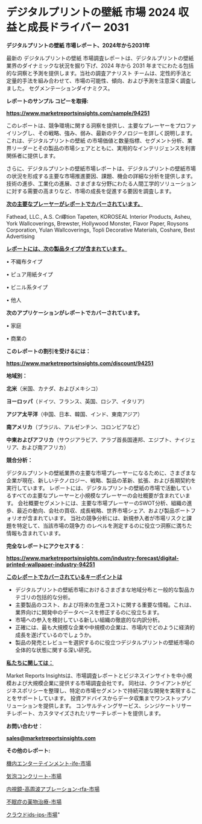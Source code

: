 # デジタルプリントの壁紙 市場 2024 収益と成長ドライバー 2031

<strong>デジタルプリントの壁紙 市場レポート、2024年から2031年</strong>

最新の デジタルプリントの壁紙 市場調査レポートは、デジタルプリントの壁紙 業界のダイナミックな状況を掘り下げ、2024 年から 2031 年までにわたる包括的な洞察と予測を提供します。当社の調査アナリスト チームは、定性的手法と定量的手法を組み合わせて、市場の可能性、傾向、および予測を注意深く調査しました。 セグメンテーションダイナミクス。



<strong>レポートのサンプル コピーを取得:</strong> <a href=https://www.marketreportsinsights.com/sample/94251>

<strong><u>https://www.marketreportsinsights.com/sample/94251</u></strong></a>

このレポートは、競争環境に関する洞察を提供し、主要なプレーヤーをプロファイリングし、その戦略、強み、弱み、最新のテクノロジーを詳しく説明します。 これは、デジタルプリントの壁紙 の市場価値と数量指標、セグメント分析、業界リーダーとその製品の市場シェアとともに、実用的なインテリジェンスを利害関係者に提供します。

さらに、デジタルプリントの壁紙市場レポートは、デジタルプリントの壁紙市場の状況を形成する主要な市場推進要因、課題、機会の詳細な分析を提供します。 技術の進歩、工業化の進展、さまざまな分野にわたる人間工学的ソリューションに対する需要の高まりなど、市場の成長を促進する要因を調査します。



<strong><u>次の主要なプレーヤーがレポートでカバーされています。</u></strong>

Fathead, LLC., A.S. Cr嶧tion Tapeten, KOROSEAL Interior Products, Asheu, York Wallcoverings, Brewster, Hollywood Monster, Flavor Paper, Roysons Corporation, Yulan Wallcoverings, Topli Decorative Materials, Coshare, Best Advertising



<strong><u><b>レポートには、次の製品タイプが含まれています。</b></u></strong>

• 不織布タイプ

• ピュア用紙タイプ

• ビニル系タイプ

• 他人



<strong><b>次のアプリケーションがレポートでカバーされています。</b></strong>

• 家庭

• 商業の



<strong><b>このレポートの割引を受けるには：</b></strong><a href=https://www.marketreportsinsights.com/discount/94251>

<strong><u>https://www.marketreportsinsights.com/discount/94251</u></strong></a>



<strong>地域別：</strong>



<strong>北米</strong>（米国、カナダ、およびメキシコ）



<strong>ヨーロッパ</strong>（ドイツ、フランス、英国、ロシア、イタリア）



<strong>アジア太平洋</strong>（中国、日本、韓国、インド、東南アジア）



<strong>南アメリカ</strong>（ブラジル、アルゼンチン、コロンビアなど）



<strong>中東およびアフリカ</strong>（サウジアラビア、アラブ首長国連邦、エジプト、ナイジェリア、および南アフリカ）



<strong>競合分析：</strong>

デジタルプリントの壁紙業界の主要な市場プレーヤーになるために、さまざまな企業が現在、新しいテクノロジー、戦略、製品の革新、拡張、および長期契約を実行しています。 レポートには、デジタルプリントの壁紙の市場で活動しているすべての主要なプレーヤーと小規模なプレーヤーの会社概要が含まれています。 会社概要セグメントには、主要な市場プレーヤーのSWOT分析、組織の進歩、最近の動向、会社の買収、成長戦略、世界市場シェア、および製品ポートフォリオが含まれています。 当社の競争分析には、新規参入者が市場リスクと課題を特定して、当該市場の競争力 のレベルを測定するのに役立つ洞察に満ちた情報も含まれています。



<strong>完全なレポートにアクセスする</strong>：

<a href=https://www.marketreportsinsights.com/industry-forecast/digital-printed-wallpaper-industry-94251>

<strong><u>https://www.marketreportsinsights.com/industry-forecast/digital-printed-wallpaper-industry-94251</u></strong></a>



<strong><u><b>このレポートでカバーされているキーポイントは</b></u></strong>
<ul>
  <li>デジタルプリントの壁紙市場におけるさまざまな地域分布と一般的な製品カテゴリの包括的な分析。</li>
  <li>主要製品のコスト、および将来の生産コストに関する重要な情報。これは、業界向けに開発中のデータベースを修正するのに役立ちます。</li>
  <li>市場への参入を検討している新しい組織の徹底的な内訳分析。</li>
  <li>正確には、最も大規模な企業や中規模の企業は、市場内でどのように経済的成長を遂げているのでしょうか。</li>
  <li>製品の発売とレビューを選択するのに役立つデジタルプリントの壁紙市場の全体的な状態に関する深い研究。</li>
</ul>


<strong><u><b>私たちに関しては：</b></u></strong>

Market Reports Insightsは、市場調査レポートとビジネスインサイトを中小規模および大規模企業に提供する市場調査会社です。 同社は、クライアントがビジネスポリシーを整理し、特定の市場セグメントで持続可能な開発を実現することをサポートしています。 投資アドバイスからデータ収集までワンストップソリューションを提供します。 コンサルティングサービス、シンジケートリサーチレポート、カスタマイズされたリサーチレポートを提供します。



<strong><b>お問い合わせ</b></strong>：

<a href=mailto:sales@marketreportsinsights.com>

<strong><u>sales@marketreportsinsights.com</u></strong></a>



<strong>その他のレポート:</strong>

<a href=https://www.linkedin.com/pulse/機内エンターテインメント-ife-市場-2030-年までの需要に焦点を当てた-r4rwc/>機内エンターテインメント-ife-市場</a>

<a href=https://www.linkedin.com/pulse/気泡コンクリート-市場-2023-総利益と主要ベンダー-2030-data-dive-discoveries-24-analysis-ulsuf/>気泡コンクリート-市場</a>

<a href=https://www.linkedin.com/pulse/内視鏡-高周波アブレーション-rfa-市場-2023-最新の-cagr-yirvf/>内視鏡-高周波アブレーション-rfa-市場</a>

<a href=https://www.linkedin.com/pulse/不眠症の薬物治療-市場-2023-最新の-cagr-および成長分析-2030-ctxxf/>不眠症の薬物治療-市場</a>

<a href=https://www.linkedin.com/pulse/クラウドids-ips-市場-2030-年までの需要に焦点を当てた-2023-sgupf/>クラウドids-ips-市場</a>"
